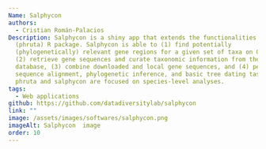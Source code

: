 ```yaml
---
Name: Salphycon
authors:
  - Cristian Román-Palacios
Description: Salphycon is a shiny app that extends the functionalities of the
  (phruta) R package. Salphycon is able to (1) find potentially
  (phylogenetically) relevant gene regions for a given set of taxa on GenBank,
  (2) retrieve gene sequences and curate taxonomic information from the same
  database, (3) combine downloaded and local gene sequences, and (4) perform
  sequence alignment, phylogenetic inference, and basic tree dating tasks. Both
  phruta and salphycon are focused on species-level analyses.
tags:
  - Web applications
github: https://github.com/datadiversitylab/salphycon
link: ""
image: /assets/images/softwares/salphycon.png
imageAlt: Salphycon  image
order: 10
---
```

